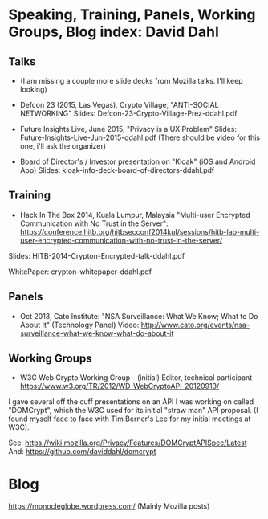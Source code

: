 # Speaking, Training, Panels, Working Groups, Blog index: David Dahl

## Talks

* (I am missing a couple more slide decks from Mozilla talks. I'll keep looking)

* Defcon 23 (2015, Las Vegas), Crypto Village, "ANTI-SOCIAL NETWORKING"
Slides: Defcon-23-Crypto-Village-Prez-ddahl.pdf

* Future Insights Live, June 2015, "Privacy is a UX Problem"
Slides: Future-Insights-Live-Jun-2015-ddahl.pdf
(There should be video for this one, i'll ask the organizer)

* Board of Director's / Investor presentation on "Kloak" (iOS and Android App)
Slides: kloak-info-deck-board-of-directors-ddahl.pdf

## Training

* Hack In The Box 2014, Kuala Lumpur, Malaysia
"Multi-user Encrypted Communication with No Trust in the Server": https://conference.hitb.org/hitbsecconf2014kul/sessions/hitb-lab-multi-user-encrypted-communication-with-no-trust-in-the-server/

Slides: HITB-2014-Crypton-Encrypted-talk-ddahl.pdf

WhitePaper: crypton-whitepaper-ddahl.pdf

## Panels

* Oct 2013, Cato Institute: "NSA Surveillance: What We Know; What to Do About It"
(Technology Panel)
Video: http://www.cato.org/events/nsa-surveillance-what-we-know-what-do-about-it

## Working Groups

* W3C Web Crypto Working Group - (initial) Editor, technical participant
https://www.w3.org/TR/2012/WD-WebCryptoAPI-20120913/

I gave several off the cuff presentations on an API I was working on called "DOMCrypt", which the W3C used for its initial "straw man" API proposal. (I found myself face to face with Tim Berner's Lee for my initial meetings at W3C).

See: https://wiki.mozilla.org/Privacy/Features/DOMCryptAPISpec/Latest
And: https://github.com/daviddahl/domcrypt

# Blog

https://monocleglobe.wordpress.com/ (Mainly Mozilla posts)